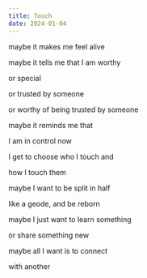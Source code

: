 ```yaml
---
title: Touch
date: 2024-01-04
---
```


maybe it makes me feel alive

maybe it tells me that I am worthy

or special

or trusted by someone

or worthy of being trusted by someone

maybe it reminds me that

I am in control now

I get to choose who I touch and

how I touch them

maybe I want to be split in half

like a geode, and be reborn

maybe I just want to learn something

or share something new

maybe all I want is to connect

with another